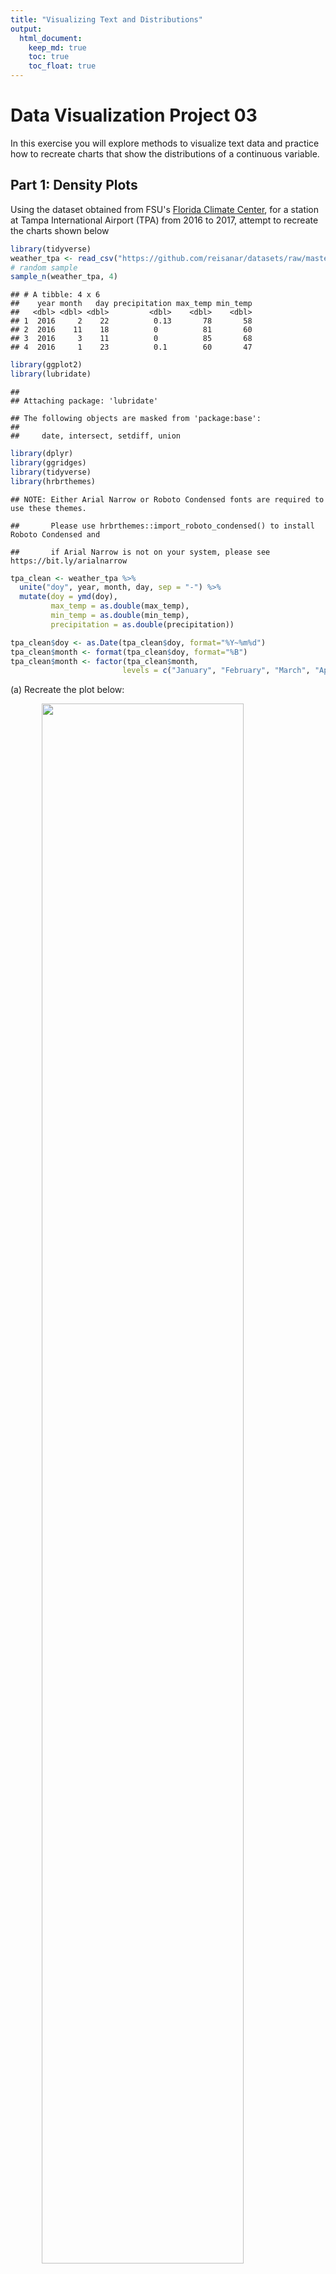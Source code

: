 ```yaml
---
title: "Visualizing Text and Distributions"
output: 
  html_document: 
    keep_md: true
    toc: true
    toc_float: true
---
```


# Data Visualization Project 03


In this exercise you will explore methods to visualize text data and practice how to recreate charts that show the distributions of a continuous variable. 


## Part 1: Density Plots

Using the dataset obtained from FSU's [Florida Climate Center](https://climatecenter.fsu.edu/climate-data-access-tools/downloadable-data), for a station at Tampa International Airport (TPA) from 2016 to 2017, attempt to recreate the charts shown below


```r
library(tidyverse)
weather_tpa <- read_csv("https://github.com/reisanar/datasets/raw/master/tpa_weather_16_17.csv")
# random sample 
sample_n(weather_tpa, 4)
```

```
## # A tibble: 4 x 6
##    year month   day precipitation max_temp min_temp
##   <dbl> <dbl> <dbl>         <dbl>    <dbl>    <dbl>
## 1  2016     2    22          0.13       78       58
## 2  2016    11    18          0          81       60
## 3  2016     3    11          0          85       68
## 4  2016     1    23          0.1        60       47
```


```r
library(ggplot2)
library(lubridate)
```

```
## 
## Attaching package: 'lubridate'
```

```
## The following objects are masked from 'package:base':
## 
##     date, intersect, setdiff, union
```

```r
library(dplyr)
library(ggridges)
library(tidyverse)
library(hrbrthemes)
```

```
## NOTE: Either Arial Narrow or Roboto Condensed fonts are required to use these themes.
```

```
##       Please use hrbrthemes::import_roboto_condensed() to install Roboto Condensed and
```

```
##       if Arial Narrow is not on your system, please see https://bit.ly/arialnarrow
```

```r
tpa_clean <- weather_tpa %>% 
  unite("doy", year, month, day, sep = "-") %>% 
  mutate(doy = ymd(doy), 
         max_temp = as.double(max_temp), 
         min_temp = as.double(min_temp), 
         precipitation = as.double(precipitation))

tpa_clean$doy <- as.Date(tpa_clean$doy, format="%Y~%m%d")
tpa_clean$month <- format(tpa_clean$doy, format="%B")
tpa_clean$month <- factor(tpa_clean$month, 
                         levels = c("January", "February", "March", "April", "May", "June", "July", "August", "September", "October", "November", "December"))
```

(a) Recreate the plot below:

<img src="https://github.com/reisanar/figs/raw/master/tpa_max_temps_facet.png" width="80%" style="display: block; margin: auto;" />

Hint: the option `binwidth = 3` was used with the `geom_histogram()` function.


```r
a <- ggplot(tpa_clean, aes(x = max_temp, fill = month)) +
  geom_histogram(binwidth = 3, color = "white") +
  theme_bw() +
  theme(legend.position="none",
      panel.spacing = unit(0.1, "lines"),
      axis.ticks.x=element_blank()) + 
  scale_fill_viridis_d() +
  facet_wrap(~month)
a +   labs(x = "Maximum Temperatures",
       y = "Number of Days")
```

![](douglass_project_03_files/figure-html/mimic-1.png)<!-- -->


(b) Recreate the plot below:


<img src="https://github.com/reisanar/figs/raw/master/tpa_max_temps_density.png" width="80%" style="display: block; margin: auto;" />

Hint: check the `kernel` parameter of the `geom_density()` function, and use `bw = 0.5`.


```r
tpa_clean %>%
  ggplot( aes(x=max_temp)) +
    geom_density(fill="#696969", color="#e9ecef", alpha=1.0, bw = 0.5) +
  labs(x = "Maximum temperature") +
    theme_minimal()
```

![](douglass_project_03_files/figure-html/b_dens-1.png)<!-- -->

(c) Recreate the chart below:


<img src="https://github.com/reisanar/figs/raw/master/tpa_max_temps_density_facet.png" width="80%" style="display: block; margin: auto;" />

Hint: default options for `geom_density()` were used. 


```r
c <-ggplot(tpa_clean, aes(x=max_temp, fill=month)) +
    geom_density(alpha=0.75) +
  theme_bw() +
    facet_wrap(~month) +
  scale_fill_viridis_d() +
    theme(
      legend.position="none",
      panel.spacing = unit(0.1, "lines"),
      axis.ticks.x=element_blank()
    )
c +   labs(x = "Maximum Temperatures",
       y = "Number of Days")
```

![](douglass_project_03_files/figure-html/mimic density-1.png)<!-- -->

(d) Recreate the chart below:


<img src="https://github.com/reisanar/figs/raw/master/tpa_max_temps_ridges.png" width="80%" style="display: block; margin: auto;" />

Hint: default options for `geom_density()` were used. 


```r
d <-ggplot(tpa_clean,
  aes(x = `max_temp`,
      y = month,
      fill = month)) +
  geom_density_ridges_gradient(scale = 2.0, size = 0.6, rel_min_height = 0.01, quantile_lines = TRUE,
                               quantiles = 0.5) +
  scale_fill_viridis_d() +
  labs(x = "Maximum temperature",
       y = "") +
    theme(legend.position = "none") +
  guides(fill= FALSE)
d + theme_minimal()
```

```
## Picking joint bandwidth of 1.49
```

![](douglass_project_03_files/figure-html/mimic density ridge-1.png)<!-- -->


(e) Recreate the plot below:

<img src="https://github.com/reisanar/figs/raw/master/tpa_max_temps_ridges.png" width="80%" style="display: block; margin: auto;" />

Hint: use the`ggridges` package, and the `geom_density_ridges()` function paying close attention to the `quantile_lines` and `quantiles` parameters.


```r
e <- ggplot(tpa_clean,
  aes(x = `max_temp`,
      y = month,
      fill = month)) +
  geom_density_ridges_gradient(scale = 1.75, size = 0.6, rel_min_height = 0.01, quantile_lines = TRUE,
                               quantiles = 0.5) +
  scale_fill_viridis_d() +
  labs(x = "Maximum temperature",
       y = "") +
  guides(fill=FALSE)
e + theme_minimal()
```

```
## Picking joint bandwidth of 1.49
```

![](douglass_project_03_files/figure-html/mimic density ridge e-1.png)<!-- -->

(f) Recreate the chart below:

<img src="https://github.com/reisanar/figs/raw/master/tpa_max_temps_ridges_plasma.png" width="80%" style="display: block; margin: auto;" />

Hint: this uses the `plasma` option (color scale) for the _viridis_ palette.


```r
f <-ggplot(tpa_clean,
  aes(x = `max_temp`,
      y = month,
      fill = stat(x))) +
  geom_density_ridges_gradient(scale = 1.75, size = 0.6, rel_min_height = 0.01, quantile_lines = TRUE, quantiles = 0.5) +
  scale_fill_viridis_c(option = "C") +
  labs(x = "Maximum temperature (in Fahrenheit degrees)",
       y = "",
       fill = "")
f + theme_minimal()
```

```
## Picking joint bandwidth of 1.49
```

![](douglass_project_03_files/figure-html/mimic density ridge f-1.png)<!-- -->



## Part 2: Visualizing Text Data

Review the set of slides (and additional resources linked in it) for visualizing text data: https://www.reisanar.com/slides/text-viz#1

Choose any dataset with text data, and create at least one visualization with it. For example, you can create a frequency count of most used bigrams, a sentiment analysis of the text data, a network visualization of terms commonly used together, and/or a visualization of a topic modeling approach to the problem of identifying words/documents associated to different topics in the text data you decide to use. 

Make sure to include a copy of the dataset in the `data/` folder, and reference your sources if different from the ones listed below:

- [Billboard Top 100 Lyrics](https://github.com/reisanar/datasets/blob/master/BB_top100_2015.csv)

- [RateMyProfessors comments](https://github.com/reisanar/datasets/blob/master/rmp_wit_comments.csv)

- [FL Poly News 2020](https://github.com/reisanar/datasets/blob/master/poly_news_FL20.csv)

- [FL Poly News 2019](https://github.com/reisanar/datasets/blob/master/poly_news_FL19.csv)

(to get the "raw" data from any of the links listed above, simply click on the `raw` button of the GitHub page and copy the URL to be able to read it in your computer using the `read_csv()` function)


```r
library(tidytext)
top_100 <- read_csv("https://raw.githubusercontent.com/reisanar/datasets/master/BB_top100_2015.csv")
```

```
## Parsed with column specification:
## cols(
##   Rank = col_double(),
##   Song = col_character(),
##   Artist = col_character(),
##   Year = col_double(),
##   Lyrics = col_character(),
##   Source = col_double()
## )
```

```r
top_100 %>%
  top_n(10) %>%
  filter(Rank %in% 1:10) %>%
  unnest_tokens(word, Lyrics, token = "words") %>%
  filter(!word %in% stop_words$word, str_detect(word, "[a-z]"))
```

```
## Selecting by Source
```

```
## # A tibble: 1,777 x 6
##     Rank Song        Artist                            Year Source word    
##    <dbl> <chr>       <chr>                            <dbl>  <dbl> <chr>   
##  1     1 uptown funk mark ronson featuring bruno mars  2015      1 hit     
##  2     1 uptown funk mark ronson featuring bruno mars  2015      1 ice     
##  3     1 uptown funk mark ronson featuring bruno mars  2015      1 cold    
##  4     1 uptown funk mark ronson featuring bruno mars  2015      1 michelle
##  5     1 uptown funk mark ronson featuring bruno mars  2015      1 pfeiffer
##  6     1 uptown funk mark ronson featuring bruno mars  2015      1 white   
##  7     1 uptown funk mark ronson featuring bruno mars  2015      1 gold    
##  8     1 uptown funk mark ronson featuring bruno mars  2015      1 hood    
##  9     1 uptown funk mark ronson featuring bruno mars  2015      1 girls   
## 10     1 uptown funk mark ronson featuring bruno mars  2015      1 girls   
## # … with 1,767 more rows
```


```r
ten_top <- top_100 %>%
  filter(Rank %in% 1:15) %>%
  unnest_tokens(word, Lyrics, token = "words") %>%
  filter(!word %in% stop_words$word, str_detect(word, "[a-z]"))

ten_top %>%
  group_by(word) %>%
  summarise(uses=n()) %>%
  arrange(desc(uses = n()))
```

```
## `summarise()` ungrouping output (override with `.groups` argument)
```

```
## # A tibble: 757 x 2
##    word       uses
##    <chr>     <int>
##  1 70s           1
##  2 aah           2
##  3 abel          1
##  4 absolutes     1
##  5 accent        1
##  6 accused       1
##  7 acoustic      1
##  8 affection     1
##  9 afraid        1
## 10 againaah      2
## # … with 747 more rows
```

```r
head(10)
```

```
## [1] 10
```


```r
wordviz <- ten_top %>%
  group_by(word) %>%
  summarise(uses=n()) %>%
  arrange(desc(uses)) %>%
  slice(1:20) %>%
  ggplot() +
  geom_bar(aes(x=word, y=uses),
           stat = "identity") +
  coord_flip() +
  theme_minimal()
```

```
## `summarise()` ungrouping output (override with `.groups` argument)
```

```r
wordviz
```

![](douglass_project_03_files/figure-html/textviz-1.png)<!-- -->


```r
sent_a <- ten_top %>%
  inner_join(get_sentiments("bing")) %>%
  count(Song, sentiment) %>%
  spread(sentiment, n, fill = 0) %>%
  mutate(sentiment = positive - negative) %>%
  ggplot() + 
  geom_bar(aes(x = reorder(Song, sentiment), 
               y = sentiment), 
           stat = "identity") + 
  coord_flip() + 
  labs(x = "", 
       title = "Top 15 Songs of 2015 Sentiment Analysis") + 
  theme_minimal()
```

```
## Joining, by = "word"
```

```r
sent_a
```

![](douglass_project_03_files/figure-html/textsent-1.png)<!-- -->
